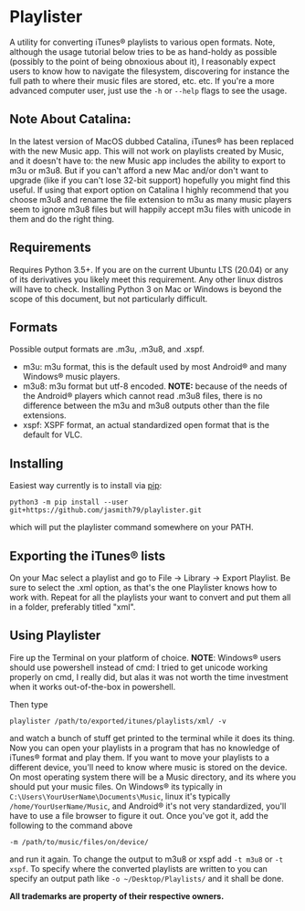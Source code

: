 # Playlister

A utility for converting iTunes® playlists to various open formats. Note, although the usage tutorial
below tries to be as hand-holdy as possible (possibly to the point of being obnoxious about it), I
reasonably expect users to know how to navigate the filesystem, discovering for instance the full
path to where their music files are stored, etc. etc. If you're a more advanced computer user, just
use the `-h` or `--help` flags to see the usage.

## Note About Catalina:

In the latest version of MacOS dubbed Catalina, iTunes® has been replaced with the new Music app. This will not work on playlists created by Music, and it doesn't have to: the new Music app includes the ability to export to m3u or m3u8. But if you can't afford a new Mac and/or don't want to upgrade (like if you can't lose 32-bit support) hopefully you might find this useful. If using that export option on Catalina I highly recommend that you choose m3u8 and rename the file extension to m3u as many music players seem to ignore m3u8 files but will happily accept m3u files with unicode in them and do the right thing.

## Requirements

Requires Python 3.5+. If you are on the current Ubuntu LTS (20.04) or any of its derivatives you
likely meet this requirement. Any other linux distros will have to check. Installing Python 3 on
Mac or Windows is beyond the scope of this document, but not particularly difficult.

## Formats

Possible output formats are .m3u, .m3u8, and .xspf.

* m3u: m3u format, this is the default used by most Android® and many Windows®  music players.
* m3u8: m3u format but utf-8 encoded. **NOTE:** because of the needs of the Android® players which
cannot read .m3u8 files, there is no difference between the m3u and m3u8 outputs other than the
file extensions.
* xspf: XSPF format, an actual standardized open format that is the default for VLC.

## Installing

Easiest way currently is to install via [pip](https://pypi.org/project/pip/):

`python3 -m pip install --user git+https://github.com/jasmith79/playlister.git`

which will put the playlister command somewhere on your PATH.

## Exporting the iTunes® lists

On your Mac select a playlist and go to File -> Library -> Export Playlist. Be sure to select the
.xml option, as that's the one Playlister knows how to work with. Repeat for all the playlists your
want to convert and put them all in a folder, preferably titled "xml".

## Using Playlister

Fire up the Terminal on your platform of choice. **NOTE**: Windows® users should use
powershell instead of cmd: I tried to get unicode working properly on cmd, I really did, but alas it was not worth the time investment when it works out-of-the-box in powershell.

Then type

`playlister /path/to/exported/itunes/playlists/xml/ -v`

and watch a bunch of stuff get printed to the terminal while it does its thing. Now you can open
your playlists in a program that has no knowledge of iTunes® format and play them. If you want to
move your playlists to a different device, you'll need to know where music is stored on the device.
On most operating system there will be a Music directory, and its where you should put your music
files. On Windows® its typically in `C:\Users\YourUserName\Documents\Music`, linux it's typically
`/home/YourUserName/Music`, and Android® it's not very standardized, you'll have to use a file
browser to figure it out. Once you've got it, add the following to the command above

`-m /path/to/music/files/on/device/`

and run it again. To change the output to m3u8 or xspf add `-t m3u8` or `-t xspf`. To specify where
the converted playlists are written to you can specify an output path like `-o ~/Desktop/Playlists/`
and it shall be done.

**All trademarks are property of their respective owners.**
